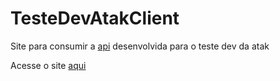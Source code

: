 # TesteDevAtakClient
Site para consumir a <a href="https://github.com/Joao-Gabriel-NSilva/APITesteDevATAK" target="_blank">api</a> desenvolvida para o teste dev da atak

Acesse o site <a href="https://joao-gabriel-nsilva.github.io/TesteDevAtakClient/" target="_blank">aqui</a>
